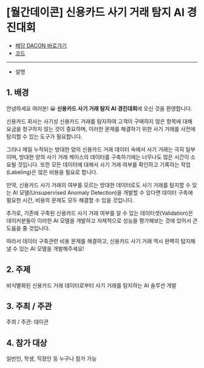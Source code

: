 # [월간데이콘] 신용카드 사기 거래 탐지 AI 경진대회

- [해당 DACON 바로가기](https://dacon.io/competitions/official/235930/overview/description)
- [코드](https://github.com/wjsrlahrlco1998/DACON-code/blob/master/[DACON]creditcard_data_anomaly_detection/AutoEncoder_torch_submit.ipynb)

---

- 설명

## 1. 배경

안녕하세요 여러분! 😀 **신용카드 사기 거래 탐지 AI 경진대회**에 오신 것을 환영합니다.



신용카드 회사는 사기성 신용카드 거래를 탐지하여 고객이 구매하지 않은 항목에 대해 요금을 청구하지 않는 것이 중요하며, 이러한 문제를 해결하기 위한 사기 거래를 사전에 탐지할 수 있는 도구가 필요합니다.

그러나 매일 누적되는 방대한 양의 신용카드 거래 데이터 속에서 사기 거래는 극히 일부이며, 방대한 양의 사기 거래 케이스의 데이터를 구축하기에는 너무나도 많은 시간이 소요될 것입니다. 또한 모든 데이터에 대해서 사기 거래 여부를 확인하고 기록하는 작업(Labeling)은 많은 비용을 필요로 합니다.



만약, 신용카드 사기 거래의 여부를 모르는 방대한 데이터로도 사기 거래를 탐지할 수 있는 AI 모델(Unsupervised Anomaly Detection)을 개발할 수 있다면 데이터 구축에 필요한 시간, 비용의 문제도 모두 해결할 수 있을 것입니다.

추가로, 기존에 구축된 신용카드 사기 거래 여부를 알 수 있는 데이터셋(Validation)은 데이커분들이 이러한 AI 모델을 개발하고 자체적으로 성능을 평가해보는 것에 있어서 큰 도움을 줄 것입니다.



따라서 데이터 구축관련 비용 문제를 해결하고, 신용카드 사기 거래 역시 완벽히 탐지해낼 수 있는 AI 모델을 개발해주세요!



## 2. 주제

비식별화된 신용카드 거래 데이터로부터 사기 거래를 탐지하는 AI 솔루션 개발



## 3. 주최 / 주관

주최 / 주관: 데이콘



## 4. 참가 대상

일반인, 학생, 직장인 등 누구나 참가 가능